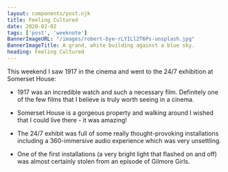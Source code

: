 ```yaml
---
layout: components/post.njk
title: Feeling Cultured
date: 2020-02-02
tags: ['post', 'weeknote']
BannerImageURL: "/images/robert-bye-rLYILl2T6Ps-unsplash.jpg"
BannerImageTitle: A grand, white building against a blue sky.
heading: Feeling Cultured
---
```


<!-- Excerpt Start -->
This weekend I saw 1917 in the cinema and went to the 24/7 exhibition at Somerset House<!-- Excerpt End -->:

- 1917 was an incredible watch and such a necessary film.  Definitely one of the few films that I believe is truly worth seeing in a cinema.

- Somerset House is a gorgeous property and walking around I wished that I could live there - it was amazing!

- The 24/7 exhibit was full of some really thought-provoking installations including a 360-immersive audio experience which was very unsettling.

- One of the first installations (a very bright light that flashed on and off) was almost certainly stolen from an episode of Gilmore Girls.
